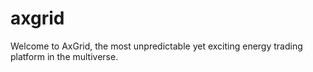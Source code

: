 # axgrid
Welcome to AxGrid, the most unpredictable yet exciting energy trading platform in the multiverse.
